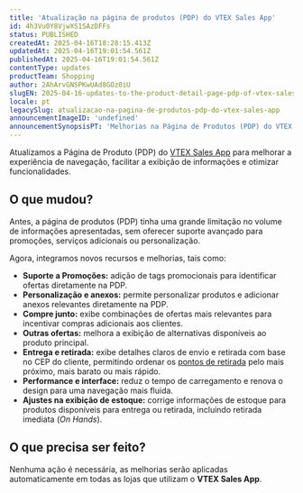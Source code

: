 ```yaml
---
title: 'Atualização na página de produtos (PDP) do VTEX Sales App'
id: 4h3Vu0Y8VjwXS1SAzDFFs
status: PUBLISHED
createdAt: 2025-04-16T18:28:15.413Z
updatedAt: 2025-04-16T19:01:54.561Z
publishedAt: 2025-04-16T19:01:54.561Z
contentType: updates
productTeam: Shopping
author: 2AhArvGNSPKwUAd8GOz0iU
slugEN: 2025-04-16-updates-to-the-product-detail-page-pdp-of-vtex-sales-app
locale: pt
legacySlug: atualizacao-na-pagina-de-produtos-pdp-do-vtex-sales-app
announcementImageID: 'undefined'
announcementSynopsisPT: 'Melhorias na Página de Produtos (PDP) do VTEX Sales App: navegação otimizada, promoções e personalização.'
---
```


Atualizamos a Página de Produto (PDP) do [VTEX Sales App](/pt/tracks/instore-usando-o-app--4BYzQIwyOHvnmnCYQgLzdr/6cq4E1JCmA6vCvBCCtAgIM) para melhorar a experiência de navegação, facilitar a exibição de informações e otimizar funcionalidades.

## O que mudou?

Antes, a página de produtos (PDP) tinha uma grande limitação no volume de informações apresentadas, sem oferecer suporte avançado para promoções, serviços adicionais ou personalização. 

Agora, integramos novos recursos e melhorias, tais como:

* **Suporte a Promoções:** adição de tags promocionais para identificar ofertas diretamente na PDP. 
* **Personalização e anexos:** permite personalizar produtos e adicionar anexos relevantes diretamente na PDP.
* **Compre junto:** exibe combinações de ofertas mais relevantes para incentivar compras adicionais aos clientes.
* **Outras ofertas:** melhora a exibição de alternativas disponíveis ao produto principal.
* **Entrega e retirada:** exibe detalhes claros de envio e retirada com base no CEP do cliente, permitindo ordenar os [pontos de retirada](/pt/tutorial/como-funcionam-pontos-de-retirada--2fljn6wLjn8M4lJHA6HP3R) pelo mais próximo, mais barato ou mais rápido.
* **Performance e interface:** reduz o tempo de carregamento e renova o design para uma navegação mais fluida.
* **Ajustes na exibição de estoque:** corrige informações de estoque para produtos disponíveis para entrega ou retirada, incluindo retirada imediata (*On Hands*).

## O que precisa ser feito?

Nenhuma ação é necessária, as melhorias serão aplicadas automaticamente em todas as lojas que utilizam o **VTEX Sales App**.
